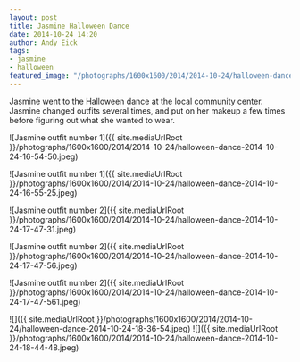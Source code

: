 ```yaml
---
layout: post
title: Jasmine Halloween Dance
date: 2014-10-24 14:20
author: Andy Eick
tags: 
- jasmine
- halloween
featured_image: "/photographs/1600x1600/2014/2014-10-24/halloween-dance-2014-10-24-16-55-25.jpeg"
---
```

Jasmine went to the Halloween dance at the local community center. Jasmine changed outfits several times, and put on her makeup a few times before figuring out what she wanted to wear.

![Jasmine outfit number 1]({{ site.mediaUrlRoot }}/photographs/1600x1600/2014/2014-10-24/halloween-dance-2014-10-24-16-54-50.jpeg)

![Jasmine outfit number 1]({{ site.mediaUrlRoot }}/photographs/1600x1600/2014/2014-10-24/halloween-dance-2014-10-24-16-55-25.jpeg)

![Jasmine outfit number 2]({{ site.mediaUrlRoot }}/photographs/1600x1600/2014/2014-10-24/halloween-dance-2014-10-24-17-47-31.jpeg)

![Jasmine outfit number 2]({{ site.mediaUrlRoot }}/photographs/1600x1600/2014/2014-10-24/halloween-dance-2014-10-24-17-47-56.jpeg)

![Jasmine outfit number 2]({{ site.mediaUrlRoot }}/photographs/1600x1600/2014/2014-10-24/halloween-dance-2014-10-24-17-47-561.jpeg)

![]({{ site.mediaUrlRoot }}/photographs/1600x1600/2014/2014-10-24/halloween-dance-2014-10-24-18-36-54.jpeg)
![]({{ site.mediaUrlRoot }}/photographs/1600x1600/2014/2014-10-24/halloween-dance-2014-10-24-18-44-48.jpeg)
